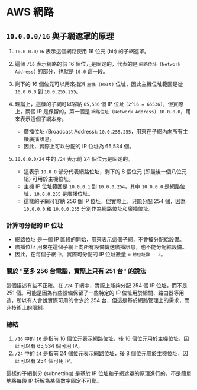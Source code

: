# AWS 網路

## `10.0.0.0/16` 與子網遮罩的原理

1. `10.0.0.0/16` 表示這個網路使用 16 位元 (bit) 的子網遮罩。

2. 這個 `/16` 表示網路的前 16 個位元是固定的，代表的是 `網路位址 (Network Address)` 的部分，也就是 `10.0` 這一段。

3. 剩下的 16 個位元可以用來指派 `主機 (Host)`  位址，因此主機位址範圍是從 `10.0.0.0` 到 `10.0.255.255`。

4. 理論上，這樣的子網可以容納 `65,536` 個 IP 位址 `(2^16 = 65536)`，但實際上，兩個 IP 是保留的，第一個是 `網路位址 (Network Address) 10.0.0.0`，用來表示這個子網本身。
     - 廣播位址 (Broadcast Address): `10.0.255.255`，用來在子網內向所有主機廣播訊息。
   - 因此，實際上可以分配的 IP 位址為 65,534 個。

5. `10.0.0.0/24` 中的 `/24` 表示前 24 個位元是固定的。
   - 這表示 `10.0.0` 部分代表網路位址，剩下的 8 個位元 (即最後一個八位元組) 可用於主機位址。
   - 主機 IP 位址範圍是 `10.0.0.1` 到 `10.0.0.254`，其中 `10.0.0.0` 是網路位址，`10.0.0.255` 是廣播位址。
   - 這樣的子網可容納 256 個 IP 位址，但實際上，只能分配 254 個，因為 `10.0.0.0` 和 `10.0.0.255` 分別作為網路位址和廣播位址。

### 計算可分配的 IP 位址

- 網路位址 是一個 IP 區段的開始，用來表示這個子網，不會被分配給設備。
- 廣播位址 用來在這個子網上向所有設備傳送廣播訊息，也不能分配給設備。
- 因此，在每個子網中，實際可分配的 IP 位址數量 = `總位址數 - 2`。

### 關於 "至多 256 台電腦，實際上只有 251 台" 的說法

這個描述有些不正確。在 `/24` 子網中，實際上能夠分配 254 個 IP 位址，而不是 251 個。可能是因為有些設備保留了一些特定的 IP 位址用於網關、路由器等用途，所以有人會說實際可用的會少於 254 台，但這是基於網路管理上的需求，而非技術上的限制。

### 總結

1. `/16` 中的 `16` 是指前 16 個位元表示網路位址，後 16 個位元用於主機位址，因此可以有 65,534 個可用 IP。
2. `/24` 中的 `24` 是指前 24 個位元表示網路位址，後 8 個位元用於主機位址，因此可以有 254 個可用 IP。

這樣的子網劃分 (subnetting) 是基於 IP 位址和子網遮罩的原理進行的，不是簡單地將每段 IP 拆解為某個數字固定不可動。